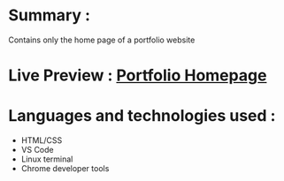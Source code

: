 # Summary :
Contains only the home page of a portfolio website

# Live Preview : [Portfolio Homepage](https://bluelordd.github.io/portfolio-homepage/)

# Languages and technologies used :
* HTML/CSS
* VS Code
* Linux terminal
* Chrome developer tools
